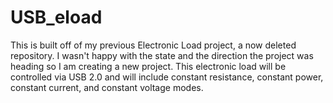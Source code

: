 # USB_eload
This is built off of my previous Electronic Load project, a now deleted repository. I wasn't happy with the state and the direction the project was heading so I am creating a new project.
This electronic load will be controlled via USB 2.0 and will include constant resistance, constant power, constant current, and constant voltage modes. 
